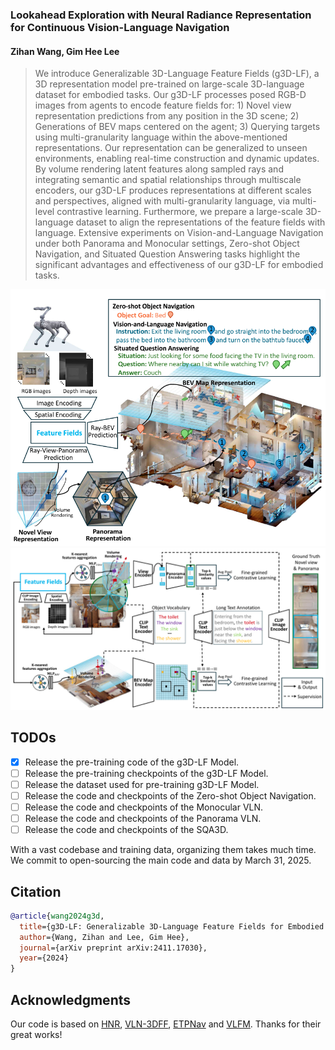 ### Lookahead Exploration with Neural Radiance Representation for Continuous Vision-Language Navigation

#### Zihan Wang, Gim Hee Lee

> We introduce Generalizable 3D-Language Feature Fields (g3D-LF), a 3D representation model pre-trained on large-scale 3D-language dataset for embodied tasks. Our g3D-LF processes posed RGB-D images from agents to encode feature fields for: 1) Novel view representation predictions from any position in the 3D scene; 2) Generations of BEV maps centered on the agent; 3) Querying targets using multi-granularity language within the above-mentioned representations. Our representation can be generalized to unseen environments, enabling real-time construction and dynamic updates. By volume rendering latent features along sampled rays and integrating semantic and spatial relationships through multiscale encoders, our g3D-LF produces representations at different scales and perspectives, aligned with multi-granularity language, via multi-level contrastive learning. Furthermore, we prepare a large-scale 3D-language dataset to align the representations of the feature fields with language. Extensive experiments on Vision-and-Language Navigation under both Panorama and Monocular settings, Zero-shot Object Navigation, and Situated Question Answering tasks highlight the significant advantages and effectiveness of our g3D-LF for embodied tasks. 

<div align=center><img src="https://github.com/MrZihan/g3D-LF/blob/main/Figure/introduction.png" width="700px" alt="Figure 1."/></div>

<div align=center><img src="https://github.com/MrZihan/g3D-LF/blob/main/Figure/framework.png" width="700px" alt="Figure 2. "/></div>

## TODOs

* [x] Release the pre-training code of the g3D-LF Model.
* [ ] Release the pre-training checkpoints of the g3D-LF Model.
* [ ] Release the dataset used for pre-training g3D-LF Model.
* [ ] Release the code and checkpoints of the Zero-shot Object Navigation.
* [ ] Release the code and checkpoints of the Monocular VLN.
* [ ] Release the code and checkpoints of the Panorama VLN.
* [ ] Release the code and checkpoints of the SQA3D.

With a vast codebase and training data, organizing them takes much time. We commit to open-sourcing the main code and data by March 31, 2025.



## Citation

```bibtex
@article{wang2024g3d,
  title={g3D-LF: Generalizable 3D-Language Feature Fields for Embodied Tasks},
  author={Wang, Zihan and Lee, Gim Hee},
  journal={arXiv preprint arXiv:2411.17030},
  year={2024}
}
```

## Acknowledgments

Our code is based on [HNR](https://github.com/MrZihan/HNR-VLN), [VLN-3DFF](https://github.com/MrZihan/Sim2Real-VLN-3DFF), [ETPNav](https://github.com/MarSaKi/ETPNav) and [VLFM](https://github.com/bdaiinstitute/vlfm). Thanks for their great works!
